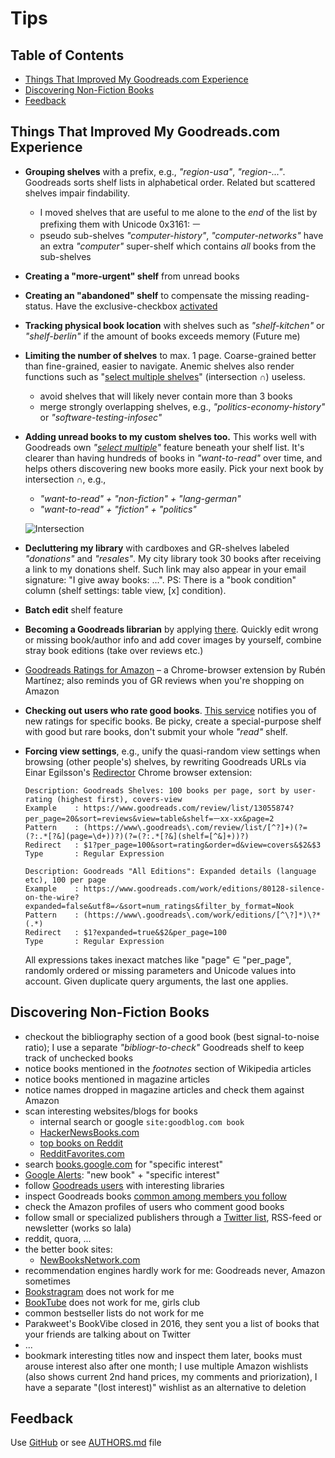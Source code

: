 # Tips

## Table of Contents
- [Things That Improved My Goodreads.com Experience](#things-that-improved-my-goodreadscom-experience)
- [Discovering Non-Fiction Books](#discovering-non-fiction-books)
- [Feedback](#feedback)


## Things That Improved My Goodreads.com Experience

- **Grouping shelves** with a prefix, e.g., _"region-usa"_,
  _"region-..."_. Goodreads sorts shelf lists in alphabetical order.
  Related but scattered shelves impair findability.  
  - I moved shelves that are useful to me alone to the _end_ of the list by prefixing them with Unicode 0x3161: ㅡ
  - pseudo sub-shelves _"computer-history"_, _"computer-networks"_ have an extra _"computer"_ super-shelf which contains _all_ books from the sub-shelves

- **Creating a "more-urgent" shelf** from unread books

- **Creating an "abandoned" shelf** to compensate the missing reading-status. 
  Have the exclusive-checkbox [activated](https://www.goodreads.com/shelf/edit)

- **Tracking physical book location** with shelves such as _"shelf-kitchen"_ or 
  _"shelf-berlin"_ if the amount of books exceeds memory (Future me)

- **Limiting the number of shelves** to max. 1 page. 
  Coarse-grained better than fine-grained, easier to navigate.
  Anemic shelves also render functions such as "[select multiple shelves](https://www.secondrunreviews.com/2016/03/selecting-multiple-shelves-goodreads.html)" (intersection ∩) useless.
  - avoid shelves that will likely never contain more than 3 books
  - merge strongly overlapping shelves, e.g., _"politics-economy-history"_ or _"software-testing-infosec"_

- **Adding unread books to my custom shelves too.** This works
  well with Goodreads own _"[select multiple](https://www.secondrunreviews.com/2016/03/selecting-multiple-shelves-goodreads.html)"_ feature beneath your
  shelf list. It's clearer than having hundreds of books in _"want-to-read"_ over time,
  and helps others discovering new books more easily. Pick your next book by intersection ∩, e.g.,
  - _"want-to-read" + "non-fiction" + "lang-german"_
  - _"want-to-read" + "fiction" + "politics"_
  
  ![Intersection](https://upload.wikimedia.org/wikipedia/commons/thumb/d/da/Set_intersection.svg/320px-Set_intersection.svg.png)
  
- **Decluttering my library** with cardboxes and GR-shelves labeled
  _"donations"_ and _"resales"_. My city library took 30 books
  after receiving a link to my donations shelf.  Such link may also appear in
  your email signature: "I give away books: ...". 
  PS: There is a "book condition" column (shelf settings: table view, [x] condition).

- **Batch edit** shelf feature

- **Becoming a Goodreads librarian** by applying 
  [there](https://www.goodreads.com/about/apply_librarian). Quickly
  edit wrong or missing book/author info and add cover images by yourself,
  combine stray book editions (take over reviews etc.)

- [Goodreads Ratings for Amazon](https://chrome.google.com/webstore/detail/goodreads-ratings-for-ama/fkkcefhhadenobhjnngfdahhlodolkjg) – a Chrome-browser extension by Rubén Martínez; 
  also reminds you of GR reviews when you're shopping on Amazon 

- **Checking out users who rate good books**. 
  [This service](https://andre-st.github.io/goodreads/) notifies you of new ratings for specific books.
  Be picky, create a special-purpose shelf with good but rare books, don't submit your whole _"read"_ shelf.

- **Forcing view settings**, e.g., unify the quasi-random view settings when browsing (other people's)
  shelves, by rewriting Goodreads URLs via Einar Egilsson's 
  [Redirector](https://chrome.google.com/webstore/detail/redirector/ocgpenflpmgnfapjedencafcfakcekcd)
  Chrome browser extension: 
  ```
  Description: Goodreads Shelves: 100 books per page, sort by user-rating (highest first), covers-view
  Example    : https://www.goodreads.com/review/list/13055874?per_page=20&sort=reviews&view=table&shelf=ㅡxx-xx&page=2
  Pattern    : (https://www\.goodreads\.com/review/list/[^?]+)(?=(?:.*[?&](page=\d+))?)(?=(?:.*[?&](shelf=[^&]+))?)
  Redirect   : $1?per_page=100&sort=rating&order=d&view=covers&$2&$3
  Type       : Regular Expression
  ```
  ```
  Description: Goodreads "All Editions": Expanded details (language etc), 100 per page
  Example    : https://www.goodreads.com/work/editions/80128-silence-on-the-wire?expanded=false&utf8=✓&sort=num_ratings&filter_by_format=Nook
  Pattern    : (https://www\.goodreads\.com/work/editions/[^\?]*)\?*(.*)
  Redirect   : $1?expanded=true&$2&per_page=100
  Type       : Regular Expression
  ```
  All expressions takes inexact matches like "page" ∈ "per_page", randomly ordered or missing 
  parameters and Unicode values into account. Given duplicate query arguments, the last one applies.
  
## Discovering Non-Fiction Books
- checkout the bibliography section of a good book (best signal-to-noise ratio); I use a separate _"bibliogr-to-check"_ Goodreads shelf to keep track of unchecked books
- notice books mentioned in the _footnotes_ section of Wikipedia articles
- notice books mentioned in magazine articles
- notice names dropped in magazine articles and check them against Amazon
- scan interesting websites/blogs for books 
  - internal search or google `site:goodblog.com book`
  - [HackerNewsBooks.com](https://hackernewsbooks.com/)
  - [top books on Reddit](http://booksreddit.com/)
  - [RedditFavorites.com](https://redditfavorites.com/books)
- search [books.google.com](https://www.google.com/search?tbm=bks&q=specific+interest) for "specific interest"
- [Google Alerts](https://www.google.com/alerts): "new book" + "specific interest"
- follow [Goodreads users](https://www.goodreads.com/user/18418712-andr/following) with interesting libraries
- inspect Goodreads books [common among members you follow](https://github.com/andre-st/goodreads/blob/master/friendrated.md)
- check the Amazon profiles of users who comment good books
- follow small or specialized publishers through a [Twitter list](https://twitter.com/voidyll/lists/books), RSS-feed or newsletter (works so lala)
- reddit, quora, ...
- the better book sites:
  - [NewBooksNetwork.com](http://newbooksnetwork.com/)
- recommendation engines hardly work for me: Goodreads never, Amazon sometimes
- [Bookstragram](https://www.instagram.com/explore/tags/bookstagram/) does not work for me
- [BookTube](https://en.wikipedia.org/wiki/BookTube) does not work for me, girls club
- common bestseller lists do not work for me
- Parakweet's BookVibe closed in 2016, they sent you a list of books that your friends are talking about on Twitter
- ...
- bookmark interesting titles now and inspect them later, books must arouse interest also after one month; I use multiple Amazon wishlists (also shows current 2nd hand prices, my comments and priorization), I have a separate "(lost interest)" wishlist as an alternative to deletion


## Feedback

Use [GitHub](https://github.com/andre-st/goodreads/issues) or see [AUTHORS.md](AUTHORS.md) file
